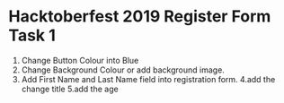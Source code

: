 # Hacktoberfest 2019 Register Form Task 1

  
1. Change Button Colour into Blue
2. Change Background Colour or add background image.
3. Add First Name and Last Name field into registration form. 
4.add the change title
5.add the age
